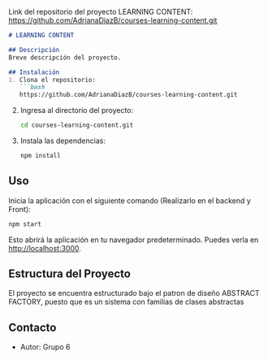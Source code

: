 Link del repositorio del proyecto LEARNING CONTENT: https://github.com/AdrianaDiazB/courses-learning-content.git

```markdown
# LEARNING CONTENT

## Descripción
Breve descripción del proyecto.

## Instalación
1. Clona el repositorio:
   ```bash
   https://github.com/AdrianaDiazB/courses-learning-content.git
   ```

2. Ingresa al directorio del proyecto:
   ```bash
   cd courses-learning-content.git
   ```

3. Instala las dependencias:
   ```bash
   npm install
   ```

## Uso
Inicia la aplicación con el siguiente comando (Realizarlo en el backend y Front):
   ```bash
   npm start
   ```
Esto abrirá la aplicación en tu navegador predeterminado. Puedes verla en [http://localhost:3000](http://localhost:3000).


## Estructura del Proyecto
El proyecto se encuentra estructurado bajo el patron de diseño ABSTRACT FACTORY, puesto que es un sistema con familias de clases abstractas

## Contacto
- Autor: Grupo 6

```
